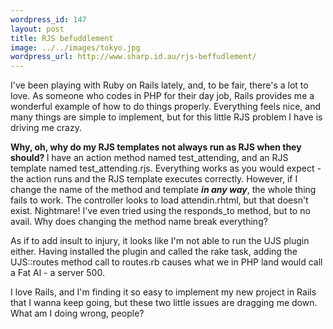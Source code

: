 ```yaml
--- 
wordpress_id: 147
layout: post
title: RJS befuddlement
image: ../../images/tokyo.jpg
wordpress_url: http://www.sharp.id.au/rjs-beffudlement/
---
```

I've been playing with Ruby on Rails lately, and, to be fair, there's a lot to love. As someone who codes in PHP for their day job, Rails provides me a wonderful example of how to do things properly. Everything feels nice, and many things are simple to implement, but for this little RJS problem I have is driving me crazy.

<strong>Why, oh, why do my RJS templates not always run as RJS when they should?
</strong>
I have an action method named test_attending, and an RJS template named test_attending.rjs. Everything works as you would expect - the action runs and the RJS template executes correctly. However, if I change the name of the method and template <strong>*in any way*</strong>, the whole thing fails to work. The controller looks to load attendin.rhtml, but that doesn't exist. Nightmare! I've even tried using the responds_to method, but to no avail. Why does changing the method name break everything?

As if to add insult to injury, it looks like I'm not able to run the UJS plugin either. Having installed the plugin and called the rake task, adding the UJS::routes method call to routes.rb causes what we in PHP land would call a Fat Al - a server 500.

I love Rails, and I'm finding it so easy to implement my new project in Rails that I wanna keep going, but these two little issues are dragging me down. What am I doing wrong, people?
